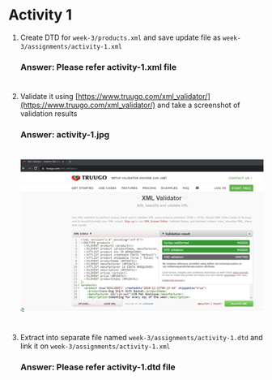 # Activity 1

1. Create DTD for `week-3/products.xml` and save update file as `week-3/assignments/activity-1.xml`
    ### **Answer:** Please refer **activity-1.xml** file
    #
2. Validate it using [https://www.truugo.com/xml_validator/](https://www.truugo.com/xml_validator/) and take a screenshot of validation results
    ### **Answer: activity-1.jpg**
    #
    ![image info](../assignments/activity-1.JPG)
    #
3. Extract into separate file named `week-3/assignments/activity-1.dtd` and link it on `week-3/assignments/activity-1.xml`
    ### **Answer:** Please refer **activity-1.dtd** file